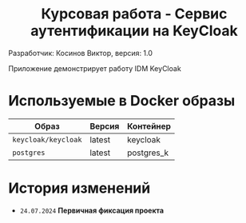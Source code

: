 <h1 align="center">Курсовая работа - Сервис аутентификации на KeyCloak</h1>
Разработчик: Косинов Виктор, версия: 1.0

Приложение демонстрирует работу IDM KeyCloak

# Используемые в Docker образы 

| Образ                    | Версия |  Контейнер  |
|--------------------------|--------|-------------|
| `keycloak/keycloak`      | latest |  keycloak   |
| `postgres`               | latest |  postgres_k |

# История изменений

- `24.07.2024` **Первичная фиксация проекта**
